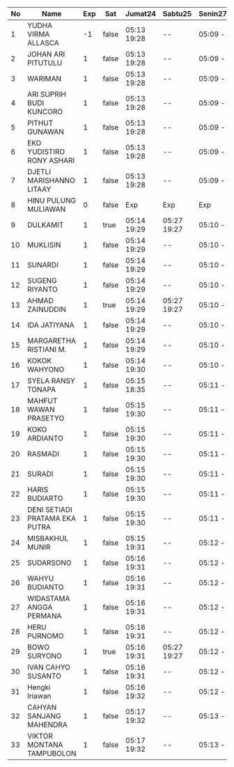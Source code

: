 | No | Name | Exp | Sat | Jumat24 | Sabtu25 | Senin27 |
|-----|-----|-----|-----|-----|-----|-----|
| 1 | YUDHA VIRMA ALLASCA | -1 | false | 05:13 19:28 | -- | 05:09 - |
| 2 | JOHAN ARI PITUTULU | 1 | false | 05:13 19:28 | -- | 05:09 - |
| 3 | WARIMAN | 1 | false | 05:13 19:28 | -- | 05:09 - |
| 4 | ARI SUPRIH BUDI KUNCORO | 1 | false | 05:13 19:28 | -- | 05:09 - |
| 5 | PITHUT GUNAWAN | 1 | false | 05:13 19:28 | -- | 05:09 - |
| 6 | EKO YUDISTIRO RONY ASHARI | 1 | false | 05:13 19:28 | -- | 05:09 - |
| 7 | DJETLI MARISHANNO LITAAY | 1 | false | 05:13 19:28 | -- | 05:09 - |
| 8 | HINU PULUNG MULIAWAN | 0 | false | Exp | Exp | Exp |
| 9 | DULKAMIT | 1 | true | 05:14 19:29 | 05:27 19:27 | 05:10 - |
| 10 | MUKLISIN | 1 | false | 05:14 19:29 | -- | 05:10 - |
| 11 | SUNARDI | 1 | false | 05:14 19:29 | -- | 05:10 - |
| 12 | SUGENG RIYANTO | 1 | false | 05:14 19:29 | -- | 05:10 - |
| 13 | AHMAD ZAINUDDIN | 1 | true | 05:14 19:29 | 05:27 19:27 | 05:10 - |
| 14 | IDA JATIYANA | 1 | false | 05:14 19:29 | -- | 05:10 - |
| 15 | MARGARETHA RISTIANI M. | 1 | false | 05:14 19:29 | -- | 05:10 - |
| 16 | KOKOK WAHYONO | 1 | false | 05:14 19:30 | -- | 05:10 - |
| 17 | SYELA RANSY TONAPA | 1 | false | 05:15 18:35 | -- | 05:11 - |
| 18 | MAHFUT WAWAN PRASETYO | 1 | false | 05:15 19:30 | -- | 05:11 - |
| 19 | KOKO ARDIANTO | 1 | false | 05:15 19:30 | -- | 05:11 - |
| 20 | RASMADI | 1 | false | 05:15 19:30 | -- | 05:11 - |
| 21 | SURADI | 1 | false | 05:15 19:30 | -- | 05:11 - |
| 22 | HARIS BUDIARTO | 1 | false | 05:15 19:30 | -- | 05:11 - |
| 23 | DENI SETIADI PRATAMA EKA PUTRA | 1 | false | 05:15 19:30 | -- | 05:11 - |
| 24 | MISBAKHUL MUNIR | 1 | false | 05:15 19:31 | -- | 05:12 - |
| 25 | SUDARSONO | 1 | false | 05:16 19:31 | -- | 05:12 - |
| 26 | WAHYU BUDIANTO | 1 | false | 05:16 19:31 | -- | 05:12 - |
| 27 | WIDASTAMA ANGGA PERMANA | 1 | false | 05:16 19:31 | -- | 05:12 - |
| 28 | HERU PURNOMO | 1 | false | 05:16 19:31 | -- | 05:12 - |
| 29 | BOWO SURYONO | 1 | true | 05:16 19:31 | 05:27 19:27 | 05:12 - |
| 30 | IVAN CAHYO SUSANTO | 1 | false | 05:16 19:31 | -- | 05:12 - |
| 31 | Hengki Iriawan | 1 | false | 05:16 19:32 | -- | 05:12 - |
| 32 | CAHYAN SANJANG MAHENDRA | 1 | false | 05:17 19:32 | -- | 05:13 - |
| 33 | VIKTOR MONTANA TAMPUBOLON | 1 | false | 05:17 19:32 | -- | 05:13 - |

